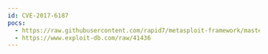 ```yaml
---
id: CVE-2017-6187
pocs:
  - https://raw.githubusercontent.com/rapid7/metasploit-framework/master/modules/exploits/windows/http/disksavvy_get_bof.rb
  - https://www.exploit-db.com/raw/41436
---
```

